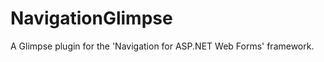 NavigationGlimpse
=================

A Glimpse plugin for the 'Navigation for ASP.NET Web Forms' framework.
